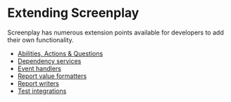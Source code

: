 # Extending Screenplay

Screenplay has numerous extension points available for developers to add their own functionality. 

* [Abilities, Actions & Questions]
* [Dependency services]
* [Event handlers]
* [Report value formatters]
* [Report writers]
* [Test integrations]

[Abilities, Actions & Questions]: AbilitiesActionsAndQuestions.md
[Dependency services]: DependencyServices.md
[Event handlers]: EventHandlers.md
[Report value formatters]: ReportFormtters.md
[Report writers]: ReportWriters.md
[Test integrations]: TestIntegrations.md